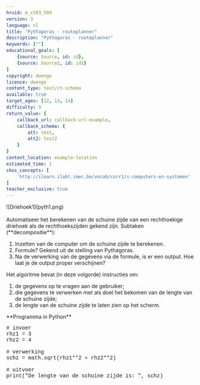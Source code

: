 ```yaml
---
hruid: m_ct03_50d
version: 3
language: nl
title: "Pythagoras - routeplanner"
description: "Pythagoras - routeplanner"
keywords: [""]
educational_goals: [
    {source: Source, id: id}, 
    {source: Source2, id: id2}
]
copyright: dwengo
licence: dwengo
content_type: text/ct-schema
available: true
target_ages: [12, 13, 14]
difficulty: 3
return_value: {
    callback_url: callback-url-example,
    callback_schema: {
        att: test,
        att2: test2
    }
}
content_location: example-location
estimated_time: 1
skos_concepts: [
    'http://ilearn.ilabt.imec.be/vocab/curr1/s-computers-en-systemen'
]
teacher_exclusive: true
---
```


<context>
![Driehoek1](pyth1.png)<br>
<br>
Automatiseer het berekenen van de schuine zijde van een rechthoekige driehoek als de rechthoekszijden gekend zijn.
</context>
<decomposition>
Subtaken (**decompositie**):<br>
<ol>
    <li>Inzetten van de computer om de schuine zijde te berekenen. </li>
    <li>Formule? Gekend uit de stelling van Pythagoras.</li>
    <li>Na de verwerking van de gegevens via de formule, is er een output. Hoe laat je de output proper verschijnen?</li>
</ol>
</decomposition>
<patternRecognition>

</patternRecognition>
<abstraction>

</abstraction>
<algorithms>
Het algoritme bevat (in deze volgorde) instructies om:
<ol>
    <li>de gegevens op te vragen aan de gebruiker;</li>
    <li>die gegevens te verwerken met als doel het bekomen van de lengte van de schuine zijde;</li>
    <li>de lengte van de schuine zijde te laten zien op het scherm. </li>
</ol>
</algorithms>
<implementation>
**Programma in Python**
<div class="alert alert-box alert-secondary"><p style="  font-family: 'Courier New', monospace;">
# invoer<br>
rhz1 = 3<br>
rhz2 = 4<br><br>
# verwerking<br>
schz = math.sqrt(rhz1**2 + rhz2**2)<br><br>
# uitvoer<br>
print("De lengte van de schuine zijde is: ", schz)
</p>
</div>
</implementation>
